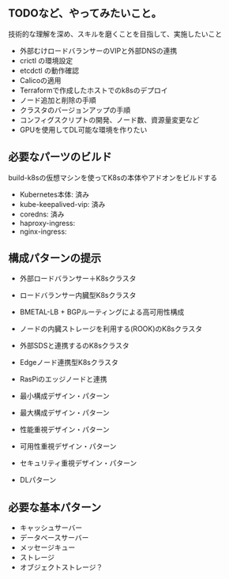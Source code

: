 ## TODOなど、やってみたいこと。

技術的な理解を深め、スキルを磨くことを目指して、実施したいこと

* 外部むけロードバランサーのVIPと外部DNSの連携
* crictl の環境設定
* etcdctl の動作確認
* Calicoの適用
* Terraformで作成したホストでのk8sのデプロイ
* ノード追加と削除の手順
* クラスタのバージョンアップの手順
* コンフィグスクリプトの開発、ノード数、資源量変更など
* GPUを使用してDL可能な環境を作りたい



## 必要なパーツのビルド

build-k8sの仮想マシンを使ってK8sの本体やアドオンをビルドする

* Kubernetes本体: 済み
* kube-keepalived-vip: 済み
* coredns: 済み
* haproxy-ingress: 
* nginx-ingress:



## 構成パターンの提示

* 外部ロードバランサー＋K8sクラスタ
* ロードバランサー内臓型K8sクラスタ
* BMETAL-LB + BGPルーティングによる高可用性構成
* ノードの内臓ストレージを利用する(ROOK)のK8sクラスタ
* 外部SDSと連携するのK8sクラスタ
* Edgeノード連携型K8sクラスタ
* RasPiのエッジノードと連携

* 最小構成デザイン・パターン
* 最大構成デザイン・パターン
* 性能重視デザイン・パターン
* 可用性重視デザイン・パターン
* セキュリティ重視デザイン・パターン
* DLパターン


## 必要な基本パターン

* キャッシュサーバー
* データベースサーバー
* メッセージキュー
* ストレージ
* オブジェクトストレージ？